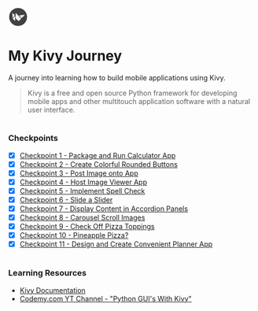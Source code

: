 <img src="images/Kivy_logo.png" width="40" height="40"> <br/>
# My Kivy Journey 
A journey into learning how to build mobile applications using Kivy.
<br/>
> Kivy is a free and open source Python framework for developing mobile apps and other multitouch application software with a natural user interface.
#
### Checkpoints
- [x] [Checkpoint 1 - Package and Run Calculator App](https://github.com/angelptli/my_kivy_journey/tree/master/exercises/01_calc)
- [x] [Checkpoint 2 - Create Colorful Rounded Buttons](https://github.com/angelptli/my_kivy_journey/tree/master/exercises/02_color_round_buttons)
- [x] [Checkpoint 3 - Post Image onto App](https://github.com/angelptli/my_kivy_journey/tree/master/exercises/03_upload_image)
- [x] [Checkpoint 4 - Host Image Viewer App](https://github.com/angelptli/my_kivy_journey/tree/master/exercises/04_image_view)
- [x] [Checkpoint 5 - Implement Spell Check](https://github.com/angelptli/my_kivy_journey/tree/master/exercises/05_spell_check)
- [x] [Checkpoint 6 - Slide a Slider](https://github.com/angelptli/my_kivy_journey/tree/master/exercises/06_slider)
- [x] [Checkpoint 7 - Display Content in Accordion Panels](https://github.com/angelptli/my_kivy_journey/tree/master/exercises/07_accordion)
- [x] [Checkpoint 8 - Carousel Scroll Images](https://github.com/angelptli/my_kivy_journey/tree/master/exercises/08_carousel)
- [x] [Checkpoint 9 - Check Off Pizza Toppings](https://github.com/angelptli/my_kivy_journey/tree/master/exercises/09_check_box)
- [x] [Checkpoint 10 - Pineapple Pizza?](https://github.com/angelptli/my_kivy_journey/tree/master/exercises/10_radio_button)
- [x] [Checkpoint 11 - Design and Create Convenient Planner App](https://github.com/angelptli/my_kivy_journey/tree/master/exercises/10_radio_button)

#
### Learning Resources
- [Kivy Documentation](https://kivy.org/doc/stable/)
- [Codemy.com YT Channel - "Python GUI's With Kivy"](https://youtube.com/playlist?list=PLCC34OHNcOtpz7PJQ7Tv7hqFBP_xDDjqg)
